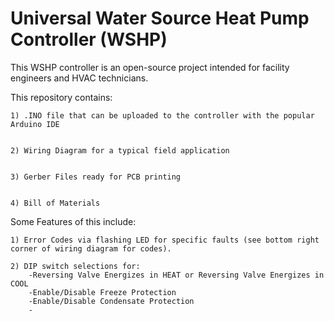 # Universal Water Source Heat Pump Controller (WSHP)

This WSHP controller is an open-source project intended for facility engineers and HVAC technicians.


This repository contains:


    1) .INO file that can be uploaded to the controller with the popular Arduino IDE


    2) Wiring Diagram for a typical field application


    3) Gerber Files ready for PCB printing


    4) Bill of Materials


Some Features of this include:

    1) Error Codes via flashing LED for specific faults (see bottom right corner of wiring diagram for codes).

    2) DIP switch selections for:
        -Reversing Valve Energizes in HEAT or Reversing Valve Energizes in COOL
        -Enable/Disable Freeze Protection
        -Enable/Disable Condensate Protection
        -
